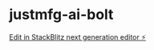 # justmfg-ai-bolt

[Edit in StackBlitz next generation editor ⚡️](https://stackblitz.com/~/github.com/dhanuzch-xl/justmfg-ai-bolt)